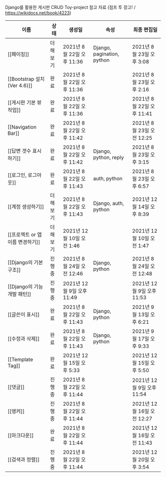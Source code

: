Django를 활용한 게시판 CRUD Toy-project
참고 자료 (점프 투 장고! / https://wikidocs.net/book/4223)

|이름|상태|생성일|속성|최종 편집일|
|---|---|---|---|---|
|[[페이징]]|더 해보기|2021년 8월 22일 오후 11:36|Django, pagination, python|2021년 8월 23일 오후 3:08|
|[[Bootstrap 설치 (Ver 4.6)]]|완료|2021년 8월 22일 오후 11:36||2021년 8월 23일 오후 2:16|
|[[게시판 기본 뷰 작업]]|완료|2021년 8월 22일 오후 11:36||2021년 8월 22일 오후 11:41|
|[[Navigation Bar]]|완료|2021년 8월 22일 오후 11:42||2021년 8월 23일 오전 12:25|
|[[답변 갯수 표시하기]]|완료|2021년 8월 22일 오후 11:42|Django, python, reply|2021년 8월 23일 오후 3:15|
|[[로그인, 로그아웃]]|완료|2021년 8월 22일 오후 11:43|auth, python|2021년 8월 23일 오후 6:57|
|[[계정 생성하기]]|더 해보기|2021년 8월 22일 오후 11:43|Django, auth, python|2021년 12월 14일 오후 8:39|
|[[프로젝트 or 앱 이름 변경하기]]|더 해보기|2021년 12월 10일 오전 1:46||2021년 12월 10일 오전 1:47|
|[[Django의 기본 구조]]|진행 중|2021년 8월 24일 오전 12:46|Django, python|2021년 8월 24일 오전 12:48|
|[[Django의 기능 개발 패턴]]|진행 중|2021년 12월 9일 오후 11:49||2021년 12월 9일 오후 11:53|
|[[글쓴이 표시]]|완료|2021년 8월 22일 오후 11:43|Django, python|2021년 9월 13일 오후 6:21|
|[[수정과 삭제]]|완료|2021년 8월 22일 오후 11:43|Django, python|2021년 9월 17일 오후 9:33|
|[[Template Tag]]|완료|2021년 12월 15일 오후 5:33||2021년 12월 15일 오후 5:50|
|[[댓글]]|진행 중|2021년 8월 22일 오후 11:44||2021년 12월 9일 오후 11:54|
|[[앵커]]|진행 중|2021년 8월 22일 오후 11:44||2021년 12월 16일 오전 12:27|
|[[마크다운]]|완료|2021년 8월 22일 오후 11:44||2021년 12월 16일 오전 11:43|
|[[검색과 정렬]]|진행 중|2021년 8월 22일 오후 11:44||2021년 12월 20일 오후 3:54|